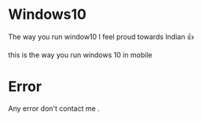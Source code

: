# Windows10
The way you run window10 I feel proud towards Indian 👍

this is the way you run windows 10 in mobile 

# Error 

Any error don't contact me .
